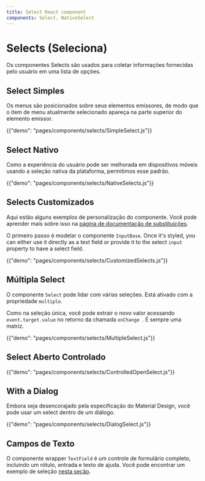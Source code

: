 ```yaml
---
title: Select React component
components: Select, NativeSelect
---
```


# Selects (Seleciona)

<p class="description">Os componentes Selects são usados para coletar informações fornecidas pelo usuário em uma lista de opções.</p>

## Select Simples

Os menus são posicionados sobre seus elementos emissores, de modo que o item de menu atualmente selecionado apareça na parte superior do elemento emissor.

{{"demo": "pages/components/selects/SimpleSelect.js"}}

## Select Nativo

Como a experiência do usuário pode ser melhorada em dispositivos móveis usando a seleção nativa da plataforma, permitimos esse padrão.

{{"demo": "pages/components/selects/NativeSelects.js"}}

## Selects Customizados

Aqui estão alguns exemplos de personalização do componente. Você pode aprender mais sobre isso na [página de documentação de substituições](/customization/components/).

O primeiro passo é modelar o componente `InputBase`. Once it's styled, you can either use it directly as a text field or provide it to the select `input` property to have a select field.

{{"demo": "pages/components/selects/CustomizedSelects.js"}}

## Múltipla Select

O componente `Select` pode lidar com várias seleções. Está ativado com a propriedade `multiple`.

Como na seleção única, você pode extrair o novo valor acessando `event.target.value` no retorno da chamada `onChange `. É sempre uma matriz.

{{"demo": "pages/components/selects/MultipleSelect.js"}}

## Select Aberto Controlado

{{"demo": "pages/components/selects/ControlledOpenSelect.js"}}

## With a Dialog

Embora seja desencorajado pela especificação do Material Design, você pode usar um select dentro de um diálogo.

{{"demo": "pages/components/selects/DialogSelect.js"}}

## Campos de Texto

O componente wrapper `TextField` é um controle de formulário completo, incluindo um rótulo, entrada e texto de ajuda. Você pode encontrar um exemplo de seleção [nesta seção](/components/text-fields/#textfield).